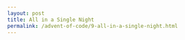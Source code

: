 ```yaml
---
layout: post
title: All in a Single Night
permalink: /advent-of-code/9-all-in-a-single-night.html
---
```

